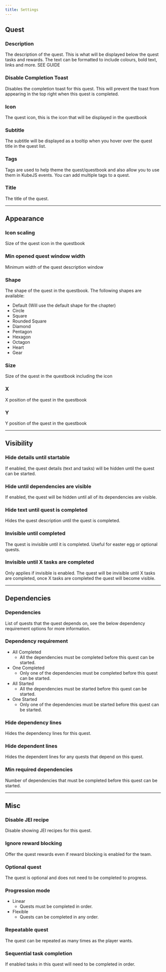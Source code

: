 ```yaml
---
title: Settings
---
```


## Quest

### Description

The description of the quest. This is what will be displayed below the quest tasks and rewards.
The text can be formatted to include colours, bold text, links and more. SEE GUIDE

### Disable Completion Toast

Disables the completion toast for this quest. This will prevent the toast from appearing in the top right when this quest is completed.

### Icon

The quest icon, this is the icon that will be displayed in the questbook

### Subtitle

The subtitle will be displayed as a tooltip when you hover over the quest title in the quest list.

### Tags

Tags are used to help theme the quest/questbook and also allow you to use them in KubeJS events. You can add multiple tags to a quest.

### Title

The title of the quest.

---

## Appearance

### Icon scaling

Size of the quest icon in the questbook

### Min opened quest window width

Minimum width of the quest description window

### Shape

The shape of the quest in the questbook. The following shapes are available:

- Default (Will use the default shape for the chapter)
- Circle
- Square
- Rounded Square
- Diamond
- Pentagon
- Hexagon
- Octagon
- Heart
- Gear

### Size

Size of the quest in the questbook including the icon

### X

X position of the quest in the questbook

### Y

Y position of the quest in the questbook

---

## Visibility

### Hide details until startable

If enabled, the quest details (text and tasks) will be hidden until the quest can be started.

### Hide until dependencies are visible

If enabled, the quest will be hidden until all of its dependencies are visible.

### Hide text until quest is completed

Hides the quest description until the quest is completed.

### Invisible until completed

The quest is invisible until it is completed. Useful for easter egg or optional quests.

### Invisible until X tasks are completed

Only applies if invisible is enabled. The quest will be invisible until X tasks are completed, once X tasks are completed the quest will become visible.

---

## Dependencies

### Dependencies

List of quests that the quest depends on, see the below dependency requirement options for more information.

### Dependency requirement

- All Completed
  - All the dependencies must be completed before this quest can be started.
- One Completed
  - Only one of the dependencies must be completed before this quest can be started.
- All Started
  - All the dependencies must be started before this quest can be started.
- One Started
  - Only one of the dependencies must be started before this quest can be started.

### Hide dependency lines

Hides the dependency lines for this quest.

### Hide dependent lines

Hides the dependent lines for any quests that depend on this quest.

### Min required dependencies

Number of dependencies that must be completed before this quest can be started.

---

## Misc

### Disable JEI recipe

Disable showing JEI recipes for this quest.

### Ignore reward blocking

Offer the quest rewards even if reward blocking is enabled for the team.

### Optional quest

The quest is optional and does not need to be completed to progress.

### Progression mode

- Linear
  - Quests must be completed in order.
- Flexible
  - Quests can be completed in any order.

### Repeatable quest

The quest can be repeated as many times as the player wants.

### Sequential task completion

If enabled tasks in this quest will need to be completed in order.

